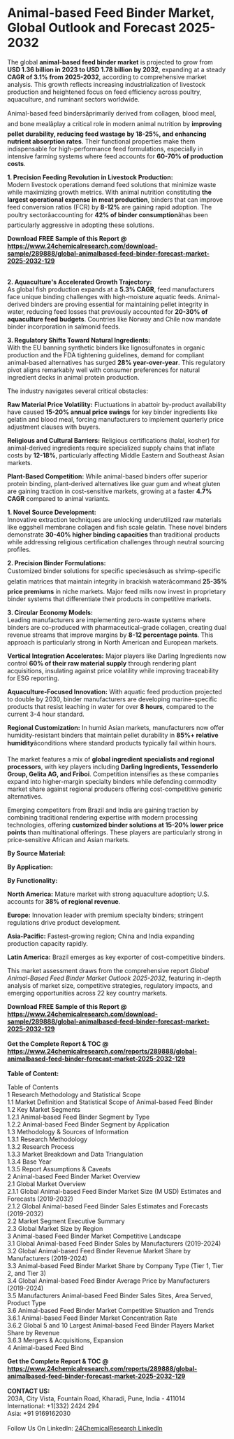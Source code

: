 <h1>Animal-based Feed Binder Market, Global Outlook and Forecast 2025-2032</h1><p>The global <strong>animal-based feed binder market</strong> is projected to grow from <strong>USD 1.36 billion in 2023 to USD 1.78 billion by 2032</strong>, expanding at a steady <strong>CAGR of 3.1% from 2025-2032</strong>, according to comprehensive market analysis. This growth reflects increasing industrialization of livestock production and heightened focus on feed efficiency across poultry, aquaculture, and ruminant sectors worldwide.</p><p>Animal-based feed bindersâprimarily derived from collagen, blood meal, and bone mealâplay a critical role in modern animal nutrition by <strong>improving pellet durability, reducing feed wastage by 18-25%, and enhancing nutrient absorption rates</strong>. Their functional properties make them indispensable for high-performance feed formulations, especially in intensive farming systems where feed accounts for <strong>60-70% of production costs</strong>.</p><p><strong>1. Precision Feeding Revolution in Livestock Production:</strong><br>
Modern livestock operations demand feed solutions that minimize waste while maximizing growth metrics. With animal nutrition constituting <strong>the largest operational expense in meat production</strong>, binders that can improve feed conversion ratios (FCR) by <strong>8-12%</strong> are gaining rapid adoption. The poultry sectorâaccounting for <strong>42% of binder consumption</strong>âhas been particularly aggressive in adopting these solutions.</p><div><b>Download FREE Sample of this Report @ 
            <a href="https://www.24chemicalresearch.com/download-sample/289888/global-animalbased-feed-binder-forecast-market-2025-2032-129">
            https://www.24chemicalresearch.com/download-sample/289888/global-animalbased-feed-binder-forecast-market-2025-2032-129</a></b></div><br><p><strong>2. Aquaculture's Accelerated Growth Trajectory:</strong><br>
As global fish production expands at a <strong>5.3% CAGR</strong>, feed manufacturers face unique binding challenges with high-moisture aquatic feeds. Animal-derived binders are proving essential for maintaining pellet integrity in water, reducing feed losses that previously accounted for <strong>20-30% of aquaculture feed budgets</strong>. Countries like Norway and Chile now mandate binder incorporation in salmonid feeds.</p><p><strong>3. Regulatory Shifts Toward Natural Ingredients:</strong><br>
With the EU banning synthetic binders like lignosulfonates in organic production and the FDA tightening guidelines, demand for compliant animal-based alternatives has surged <strong>28% year-over-year</strong>. This regulatory pivot aligns remarkably well with consumer preferences for natural ingredient decks in animal protein production.</p><p>The industry navigates several critical obstacles:</p><p><strong>Raw Material Price Volatility:</strong> Fluctuations in abattoir by-product availability have caused <strong>15-20% annual price swings</strong> for key binder ingredients like gelatin and blood meal, forcing manufacturers to implement quarterly price adjustment clauses with buyers.</p><p><strong>Religious and Cultural Barriers:</strong> Religious certifications (halal, kosher) for animal-derived ingredients require specialized supply chains that inflate costs by <strong>12-18%</strong>, particularly affecting Middle Eastern and Southeast Asian markets.</p><p><strong>Plant-Based Competition:</strong> While animal-based binders offer superior protein binding, plant-derived alternatives like guar gum and wheat gluten are gaining traction in cost-sensitive markets, growing at a faster <strong>4.7% CAGR</strong> compared to animal variants.</p><p><strong>1. Novel Source Development:</strong><br>
Innovative extraction techniques are unlocking underutilized raw materials like eggshell membrane collagen and fish scale gelatin. These novel binders demonstrate <strong>30-40% higher binding capacities</strong> than traditional products while addressing religious certification challenges through neutral sourcing profiles.</p><p><strong>2. Precision Binder Formulations:</strong><br>
Customized binder solutions for specific speciesâsuch as shrimp-specific gelatin matrices that maintain integrity in brackish waterâcommand <strong>25-35% price premiums</strong> in niche markets. Major feed mills now invest in proprietary binder systems that differentiate their products in competitive markets.</p><p><strong>3. Circular Economy Models:</strong><br>
Leading manufacturers are implementing zero-waste systems where binders are co-produced with pharmaceutical-grade collagen, creating dual revenue streams that improve margins by <strong>8-12 percentage points</strong>. This approach is particularly strong in North American and European markets.</p><p><strong>Vertical Integration Accelerates:</strong> Major players like Darling Ingredients now control <strong>60% of their raw material supply</strong> through rendering plant acquisitions, insulating against price volatility while improving traceability for ESG reporting.</p><p><strong>Aquaculture-Focused Innovation:</strong> With aquatic feed production projected to double by 2030, binder manufacturers are developing marine-specific products that resist leaching in water for over <strong>8 hours</strong>, compared to the current 3-4 hour standard.</p><p><strong>Regional Customization:</strong> In humid Asian markets, manufacturers now offer humidity-resistant binders that maintain pellet durability in <strong>85%+ relative humidity</strong>âconditions where standard products typically fail within hours.</p><p>The market features a mix of <strong>global ingredient specialists and regional processors</strong>, with key players including <strong>Darling Ingredients, Tessenderlo Group, Gelita AG, and Friboi</strong>. Competition intensifies as these companies expand into higher-margin specialty binders while defending commodity market share against regional producers offering cost-competitive generic alternatives.</p><p>Emerging competitors from Brazil and India are gaining traction by combining traditional rendering expertise with modern processing technologies, offering <strong>customized binder solutions at 15-20% lower price points</strong> than multinational offerings. These players are particularly strong in price-sensitive African and Asian markets.</p><p><strong>By Source Material:</strong></p><p><strong>By Application:</strong></p><p><strong>By Functionality:</strong></p><p><strong>North America:</strong> Mature market with strong aquaculture adoption; U.S. accounts for <strong>38% of regional revenue</strong>.</p><p><strong>Europe:</strong> Innovation leader with premium specialty binders; stringent regulations drive product development.</p><p><strong>Asia-Pacific:</strong> Fastest-growing region; China and India expanding production capacity rapidly.</p><p><strong>Latin America:</strong> Brazil emerges as key exporter of cost-competitive binders.</p><p>This market assessment draws from the comprehensive report <em>Global Animal-Based Feed Binder Market Outlook 2025-2032</em>, featuring in-depth analysis of market size, competitive strategies, regulatory impacts, and emerging opportunities across 22 key country markets.</p><div><b>Download FREE Sample of this Report @ 
            <a href="https://www.24chemicalresearch.com/download-sample/289888/global-animalbased-feed-binder-forecast-market-2025-2032-129">
            https://www.24chemicalresearch.com/download-sample/289888/global-animalbased-feed-binder-forecast-market-2025-2032-129</a></b></div><br><div><b>Get the Complete Report & TOC @ 
            <a href="https://www.24chemicalresearch.com/reports/289888/global-animalbased-feed-binder-forecast-market-2025-2032-129">
            https://www.24chemicalresearch.com/reports/289888/global-animalbased-feed-binder-forecast-market-2025-2032-129</a></b></div><br>
            <b>Table of Content:</b><p>Table of Contents<br />
1 Research Methodology and Statistical Scope<br />
1.1 Market Definition and Statistical Scope of Animal-based Feed Binder<br />
1.2 Key Market Segments<br />
1.2.1 Animal-based Feed Binder Segment by Type<br />
1.2.2 Animal-based Feed Binder Segment by Application<br />
1.3 Methodology & Sources of Information<br />
1.3.1 Research Methodology<br />
1.3.2 Research Process<br />
1.3.3 Market Breakdown and Data Triangulation<br />
1.3.4 Base Year<br />
1.3.5 Report Assumptions & Caveats<br />
2 Animal-based Feed Binder Market Overview<br />
2.1 Global Market Overview<br />
2.1.1 Global Animal-based Feed Binder Market Size (M USD) Estimates and Forecasts (2019-2032)<br />
2.1.2 Global Animal-based Feed Binder Sales Estimates and Forecasts (2019-2032)<br />
2.2 Market Segment Executive Summary<br />
2.3 Global Market Size by Region<br />
3 Animal-based Feed Binder Market Competitive Landscape<br />
3.1 Global Animal-based Feed Binder Sales by Manufacturers (2019-2024)<br />
3.2 Global Animal-based Feed Binder Revenue Market Share by Manufacturers (2019-2024)<br />
3.3 Animal-based Feed Binder Market Share by Company Type (Tier 1, Tier 2, and Tier 3)<br />
3.4 Global Animal-based Feed Binder Average Price by Manufacturers (2019-2024)<br />
3.5 Manufacturers Animal-based Feed Binder Sales Sites, Area Served, Product Type<br />
3.6 Animal-based Feed Binder Market Competitive Situation and Trends<br />
3.6.1 Animal-based Feed Binder Market Concentration Rate<br />
3.6.2 Global 5 and 10 Largest Animal-based Feed Binder Players Market Share by Revenue<br />
3.6.3 Mergers & Acquisitions, Expansion<br />
4 Animal-based Feed Bind</p><div><b>Get the Complete Report & TOC @ 
            <a href="https://www.24chemicalresearch.com/reports/289888/global-animalbased-feed-binder-forecast-market-2025-2032-129">
            https://www.24chemicalresearch.com/reports/289888/global-animalbased-feed-binder-forecast-market-2025-2032-129</a></b></div><br><b>CONTACT US:</b><br>
            203A, City Vista, Fountain Road, Kharadi, Pune, India - 411014<br>
            International: +1(332) 2424 294<br>
            Asia: +91 9169162030 <br><br>
            Follow Us On LinkedIn: <a href="https://www.linkedin.com/company/24chemicalresearch/">24ChemicalResearch LinkedIn</a>